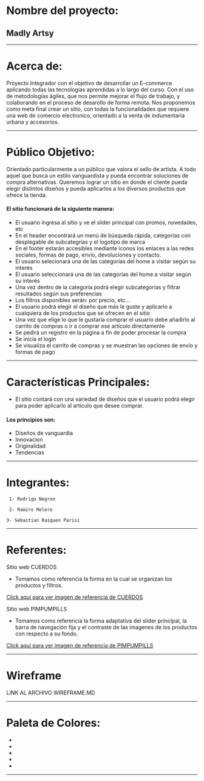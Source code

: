 # Nombre del proyecto:

## Madly Artsy

-------------------

# Acerca de:

Proyecto Integrador con el objetivo de desarrollar un E-commerce aplicando todas las tecnologías aprendidas a lo largo del curso. Con el uso de metodologías ágiles, que nos permite mejorar el flujo de trabajo, y colaborando en el proceso de desarollo de forma remota.
Nos proponemos como meta final crear un sitio, con todas la funcionalidades que requiere una web de comercio electronico, orientado a la venta de indumentaria urbana y accesorios.

------------------------

# Público Objetivo:

Orientado particularmente a un público que valora el sello de artista. 
A todo aquel que busca un estilo vanguardista y pueda encontrar soluciones de compra alternativas.
Queremos lograr un sitio en donde el cliente pueda elegir distintos diseños y pueda aplicarlos a los diversos productos que ofrece la tienda.

#### El sitio funcionará de la siguiente manera:

- El usuario ingresa al sitio y ve el slider principal con promos, novedades, etc
- En el header encontrará un menú de búsqueda rápida, categorías con desplegable de subcategrías y el logotipo de marca
- En el footer estarán accesibles mediante íconos los enlaces a las redes sociales, formas de pago, envío, devoluciones y contacto.
- El usuario selecionará una de las categorías del home a visitar según su interés
- El usuario seleccionará una de las categorías del home a visitar según su interés
- Una vez dentro de la categoría podrá elegir subcategorías y filtrar resultados según sus preferencias
- Los filtros disponibles serán: por precio, etc...
- El usuario podrá elegir el diseño que más le guste y aplicarlo a cualquiera de los productos que se ofrecen en el sitio
- Una vez que elige lo que le gustaría comprar el usuario debe añadirlo al carrito de compras o ir a comprar ese artículo directamente
- Se pedirá un registro en la página a fin de poder procesar la compra
- Se inicia el login
- Se visualiza el carrito de compras y se muestran las opciones de envío y formas de pago

------------------------

# Características Principales:

* El sitio contará con una variedad de diseños que el usuario podrá elegir para poder aplicarlo al artículo que desee comprar.

#### Los principios son:

* Diseños de vanguardia
* Innovacion
* Originalidad
* Tendencias

--------------------
    
# Integrantes:

``` 1- Rodrigo Negron```

``` 2- Ramiro Melero```

``` 3- Sebastian Raiquen Parisi ```

--------------

# Referentes:

Sitio web CUERDOS

- Tomamos como referencia la forma en la cual se organizan los productos y filtros.

[Click aquí para ver imagen de referencia de CUERDOS](https://raw.githubusercontent.com/SebastianRaiquenParisi/proyectoIntegradorEquipo12/main/wireframe_img/cuerdos.PNG)

Sitio web PIMPUMPILLS

- Tomamos como referencia la forma adaptativa del slider principal, la barra de navegación fija y el contraste de las imagenes de los productos con respecto a su fondo.

[Click aquí para ver imagen de referencia de PIMPUMPILLS](https://raw.githubusercontent.com/SebastianRaiquenParisi/proyectoIntegradorEquipo12/main/wireframe_img/pimpumpills.PNG)

------------------

# **Wireframe**

LINK AL ARCHIVO WIREFRAME.MD

---------------

# Paleta de Colores:

- 
-
-
-
-

---------------
